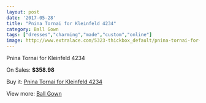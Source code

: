 ```yaml
---
layout: post
date: '2017-05-28'
title: "Pnina Tornai for Kleinfeld 4234"
category: Ball Gown
tags: ["dresses","charming","made","custom","online"]
image: http://www.extralace.com/5323-thickbox_default/pnina-tornai-for-kleinfeld-4234.jpg
---
```

Pnina Tornai for Kleinfeld 4234

On Sales: **$358.98**
<a href="https://www.extralace.com/ball-gown/2521-pnina-tornai-for-kleinfeld-4234.html"><amp-img layout="responsive" width="600" height="600" src="//www.extralace.com/5323-thickbox_default/pnina-tornai-for-kleinfeld-4234.jpg" alt="Pnina Tornai for Kleinfeld 4234 0" /></a>
<a href="https://www.extralace.com/ball-gown/2521-pnina-tornai-for-kleinfeld-4234.html"><amp-img layout="responsive" width="600" height="600" src="//www.extralace.com/5324-thickbox_default/pnina-tornai-for-kleinfeld-4234.jpg" alt="Pnina Tornai for Kleinfeld 4234 1" /></a>

Buy it: [Pnina Tornai for Kleinfeld 4234](https://www.extralace.com/ball-gown/2521-pnina-tornai-for-kleinfeld-4234.html "Pnina Tornai for Kleinfeld 4234")

View more: [Ball Gown](https://www.extralace.com/3-ball-gown "Ball Gown")